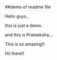 ##demo of readme file

Hello guys..

this is just a demo.

and this is Prateeksha...

This is so amazing!!

Hii there!!